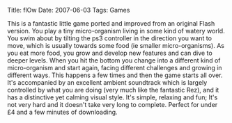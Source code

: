 Title: flOw
Date: 2007-06-03
Tags: Games

This is a fantastic little game ported and improved from an original Flash version.
You play a tiny micro-organism living in some kind of watery world. You swim about by tilting the ps3 controller in the direction you want to move, which is usually towards some food (ie smaller micro-organisms). As you eat more food, you grow and develop new features and can dive to deeper levels. When you hit the bottom you change into a different kind of micro-organism and start again, facing different challenges and growing in different ways. This happens a few times and then the game starts all over.
It's accompanied by an excellent ambient soundtrack which is largely controlled by what you are doing (very much like the fantastic Rez), and it has a distinctive yet calming visual style.
It's simple, relaxing and fun; It's not very hard and it doesn't take very long to complete. Perfect for under £4 and a few minutes of downloading.
